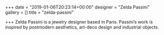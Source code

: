 +++
date = "2019-01-06T20:23:14+00:00"
designer = "Zelda Passini"
gallery = []
title = "zelda-passini"

+++
Zelda Passini is a jewelry designer based in Paris. Passini’s work is inspired by postmodern aesthetics, art-deco design and industrial objects.